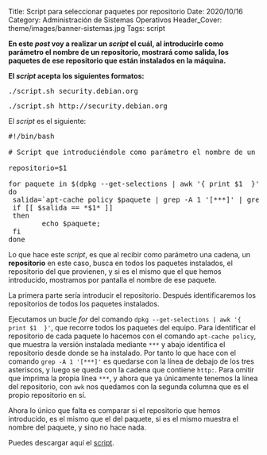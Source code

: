 Title: Script para seleccionar paquetes por repositorio
Date: 2020/10/16
Category: Administración de Sistemas Operativos
Header_Cover: theme/images/banner-sistemas.jpg
Tags: script

**En este *post* voy a realizar un *script* el cuál, al introducirle como parámetro el nombre de un repositorio, mostrará como salida, los paquetes de ese repositorio que están instalados en la máquina.**

**El *script* acepta los siguientes formatos:**

<pre>
./script.sh security.debian.org
</pre>

<pre>
./script.sh http://security.debian.org
</pre>

El *script* es el siguiente:

<pre>
#!/bin/bash

# Script que introduciéndole como parámetro el nombre de un repositorio, muestra como salida los paquetes de ese repositorio que están instalados en la máquina.

repositorio=$1

for paquete in $(dpkg --get-selections | awk '{ print $1  }')
do
 salida=`apt-cache policy $paquete | grep -A 1 '[***]' | grep 'http:' | awk '{ print $2 }'`
 if [[ $salida == *$1* ]]
 then
        echo $paquete;
 fi
done
</pre>

Lo que hace este *script*, es que al recibir como parámetro una cadena, un **repositorio** en este caso, busca en todos los paquetes instalados, el repositorio del que provienen, y si es el mismo que el que hemos introducido, mostramos por pantalla el nombre de ese paquete.

La primera parte sería introducir el repositorio. Después identificaremos los repositorios de todos los paquetes instalados.

Ejecutamos un bucle *for* del comando `dpkg --get-selections | awk '{ print $1  }'`, que recorre todos los paquetes del equipo. Para identificar el repositorio de cada paquete lo hacemos con el comando `apt-cache policy`, que muestra la versión instalada mediante `***` y abajo identifica el repositorio desde donde se ha instalado. Por tanto lo que hace con el comando `grep -A 1 '[***]'` es quedarse con la línea de debajo de los tres asteriscos, y luego se queda con la cadena que contiene `http:`. Para omitir que imprima la propia línea `***`, y ahora que ya únicamente tenemos la línea del repositorio, con `awk` nos quedamos con la segunda columna que es el propio repositorio en sí.

Ahora lo único que falta es comparar si el repositorio que hemos introducido, es el mismo que el del paquete, si es el mismo muestra el nombre del paquete, y sino no hace nada.

Puedes descargar aquí el [script](images/aso_script_para_seleccionar_paquetes_por_respositorio/paquetesporrepositorio.sh).
